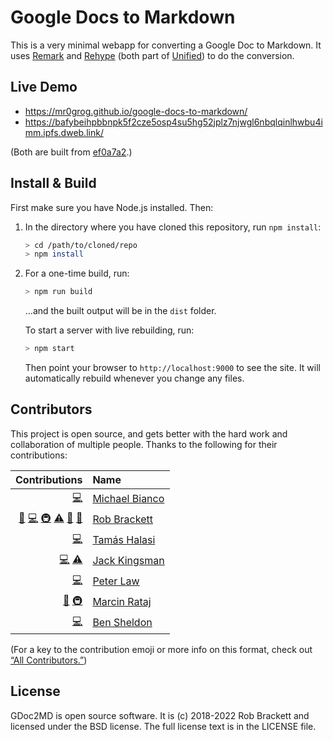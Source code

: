 # Google Docs to Markdown

This is a very minimal webapp for converting a Google Doc to Markdown. It uses [Remark](https://github.com/remarkjs/remark) and [Rehype](https://github.com/rehypejs/rehype) (both part of [Unified](https://unifiedjs.github.io)) to do the conversion.


## Live Demo

- https://mr0grog.github.io/google-docs-to-markdown/
- https://bafybeihpbbnpk5f2cze5osp4su5hg52jplz7njwgl6nbqlqinlhwbu4imm.ipfs.dweb.link/

(Both are built from [ef0a7a2](https://github.com/Mr0grog/google-docs-to-markdown/commit/ef0a7a2458e0af1922c4a98d2abcb4c807c9616c).)


## Install & Build

First make sure you have Node.js installed. Then:

1. In the directory where you have cloned this repository, run `npm install`:

    ```sh
    > cd /path/to/cloned/repo
    > npm install
    ```

2. For a one-time build, run:

    ```sh
    > npm run build
    ```

    …and the built output will be in the `dist` folder.

    To start a server with live rebuilding, run:

    ```sh
    > npm start
    ```

    Then point your browser to `http://localhost:9000` to see the site. It will automatically rebuild whenever you change any files.


## Contributors

This project is open source, and gets better with the hard work and collaboration of multiple people. Thanks to the following for their contributions:

<!-- ALL-CONTRIBUTORS-LIST:START -->
| Contributions | Name |
| ----: | :---- |
| [💻](# "Code")  | [Michael Bianco](https://github.com/iloveitaly) |
| [🚧](# "Maintenance") [💻](# "Code") [🚇](# "Infrastructure") [⚠️](# "Tests") [📖](# "Documentation") [👀](# "Reviewer") | [Rob Brackett](https://github.com/Mr0grog) |
| [💻](# "Code") | [Tamás Halasi](https://github.com/trustedtomato) |
| [💻](# "Code") [⚠️](# "Tests") | [Jack Kingsman](https://github.com/jkingsman) |
| [💻](# "Code") | [Peter Law](https://github.com/PeterJCLaw) |
| [📖](# "Documentation") [🚇](# "Infrastructure") | [Marcin Rataj](https://github.com/lidel) |
| [💻](# "Code") | [Ben Sheldon](https://github.com/bensheldon) |
<!-- ALL-CONTRIBUTORS-LIST:END -->

(For a key to the contribution emoji or more info on this format, check out [“All Contributors.”](https://allcontributors.org/docs/en/emoji-key))


## License

GDoc2MD is open source software. It is (c) 2018-2022 Rob Brackett and licensed under the BSD license. The full license text is in the LICENSE file.
